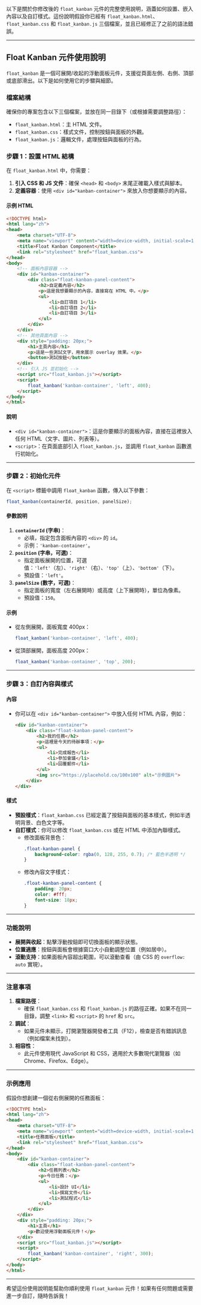 以下是關於你修改後的 `float_kanban` 元件的完整使用說明，涵蓋如何設置、嵌入內容以及自訂樣式。這份說明假設你已經有 `float_kanban.html`、`float_kanban.css` 和 `float_kanban.js` 三個檔案，並且已經修正了之前的語法錯誤。

---

## Float Kanban 元件使用說明

`float_kanban` 是一個可展開/收起的浮動面板元件，支援從頁面左側、右側、頂部或底部滑出。以下是如何使用它的步驟與細節。

### 檔案結構
確保你的專案包含以下三個檔案，並放在同一目錄下（或根據需要調整路徑）：
- `float_kanban.html`：主 HTML 文件。
- `float_kanban.css`：樣式文件，控制按鈕與面板的外觀。
- `float_kanban.js`：邏輯文件，處理按鈕與面板的行為。

### 步驟 1：設置 HTML 結構
在 `float_kanban.html` 中，你需要：
1. **引入 CSS 和 JS 文件**：確保 `<head>` 和 `<body>` 末尾正確載入樣式與腳本。
2. **定義容器**：使用 `<div id="kanban-container">` 來放入你想要顯示的內容。

#### 示例 HTML
```html
<!DOCTYPE html>
<html lang="zh">
<head>
    <meta charset="UTF-8">
    <meta name="viewport" content="width=device-width, initial-scale=1.0">
    <title>Float Kanban Component</title>
    <link rel="stylesheet" href="float_kanban.css">
</head>
<body>
    <!-- 面板內容容器 -->
    <div id="kanban-container">
        <div class="float-kanban-panel-content">
            <h2>自定義內容</h2>
            <p>這是我想要顯示的內容，直接寫在 HTML 中。</p>
            <ul>
                <li>自訂項目 1</li>
                <li>自訂項目 2</li>
                <li>自訂項目 3</li>
            </ul>
        </div>
    </div>
    <!-- 其他頁面內容 -->
    <div style="padding: 20px;">
        <h1>主頁內容</h1>
        <p>這是一些測試文字，用來展示 overlay 效果。</p>
        <button>測試按鈕</button>
    </div>
    <!-- 引入 JS 並初始化 -->
    <script src="float_kanban.js"></script>
    <script>
        float_kanban('kanban-container', 'left', 400);
    </script>
</body>
</html>
```

#### 說明
- `<div id="kanban-container">`：這是你要顯示的面板內容，直接在這裡放入任何 HTML（文字、圖片、列表等）。
- `<script>`：在頁面底部引入 `float_kanban.js`，並調用 `float_kanban` 函數進行初始化。

---

### 步驟 2：初始化元件
在 `<script>` 標籤中調用 `float_kanban` 函數，傳入以下參數：
```javascript
float_kanban(containerId, position, panelSize);
```

#### 參數說明
1. **`containerId` (字串)**：
   - 必填，指定包含面板內容的 `<div>` 的 `id`。
   - 示例：`'kanban-container'`。
2. **`position` (字串，可選)**：
   - 指定面板展開的位置，可選值：`'left'`（左）、`'right'`（右）、`'top'`（上）、`'bottom'`（下）。
   - 預設值：`'left'`。
3. **`panelSize` (數字，可選)**：
   - 指定面板的寬度（左右展開時）或高度（上下展開時），單位為像素。
   - 預設值：`150`。

#### 示例
- 從左側展開，面板寬度 400px：
  ```javascript
  float_kanban('kanban-container', 'left', 400);
  ```
- 從頂部展開，面板高度 200px：
  ```javascript
  float_kanban('kanban-container', 'top', 200);
  ```

---

### 步驟 3：自訂內容與樣式
#### 內容
- 你可以在 `<div id="kanban-container">` 中放入任何 HTML 內容，例如：
  ```html
  <div id="kanban-container">
      <div class="float-kanban-panel-content">
          <h2>我的任務</h2>
          <p>這裡是今天的待辦事項：</p>
          <ul>
              <li>完成報告</li>
              <li>參加會議</li>
              <li>回覆郵件</li>
          </ul>
          <img src="https://placehold.co/100x100" alt="示例圖片">
      </div>
  </div>
  ```

#### 樣式
- **預設樣式**：`float_kanban.css` 已經定義了按鈕與面板的基本樣式，例如半透明背景、白色文字等。
- **自訂樣式**：你可以修改 `float_kanban.css` 或在 HTML 中添加內聯樣式。
  - 修改面板背景色：
    ```css
    .float-kanban-panel {
        background-color: rgba(0, 128, 255, 0.7); /* 藍色半透明 */
    }
    ```
  - 修改內容文字樣式：
    ```css
    .float-kanban-panel-content {
        padding: 20px;
        color: #fff;
        font-size: 18px;
    }
    ```

---

### 功能說明
- **展開與收起**：點擊浮動按鈕即可切換面板的顯示狀態。
- **位置適應**：按鈕與面板會根據窗口大小自動調整位置（例如居中）。
- **滾動支持**：如果面板內容超出範圍，可以滾動查看（由 CSS 的 `overflow: auto` 實現）。

---

### 注意事項
1. **檔案路徑**：
   - 確保 `float_kanban.css` 和 `float_kanban.js` 的路徑正確。如果不在同一目錄，調整 `<link>` 和 `<script>` 的 `href` 和 `src`。
2. **調試**：
   - 如果元件未顯示，打開瀏覽器開發者工具（F12），檢查是否有錯誤訊息（例如檔案未找到）。
3. **相容性**：
   - 此元件使用現代 JavaScript 和 CSS，適用於大多數現代瀏覽器（如 Chrome、Firefox、Edge）。

---

### 示例應用
假設你想創建一個從右側展開的任務面板：
```html
<!DOCTYPE html>
<html lang="zh">
<head>
    <meta charset="UTF-8">
    <meta name="viewport" content="width=device-width, initial-scale=1.0">
    <title>任務面板</title>
    <link rel="stylesheet" href="float_kanban.css">
</head>
<body>
    <div id="kanban-container">
        <div class="float-kanban-panel-content">
            <h2>任務列表</h2>
            <p>今日任務：</p>
            <ul>
                <li>設計 UI</li>
                <li>撰寫文件</li>
                <li>測試程式</li>
            </ul>
        </div>
    </div>
    <div style="padding: 20px;">
        <h1>主頁</h1>
        <p>歡迎使用浮動面板元件！</p>
    </div>
    <script src="float_kanban.js"></script>
    <script>
        float_kanban('kanban-container', 'right', 300);
    </script>
</body>
</html>
```

---

希望這份使用說明能幫助你順利使用 `float_kanban` 元件！如果有任何問題或需要進一步自訂，隨時告訴我！
